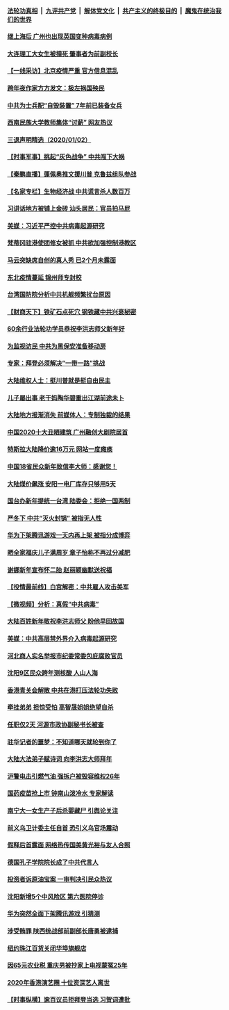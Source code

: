 

####  [法轮功真相](../../../../basic/blob/master/README.md?t=01031831) &nbsp;|&nbsp; [九评共产党](../../../../9ping.md/blob/master/README.md?t=01031831) &nbsp;|&nbsp; [解体党文化](../../../../jtdwh.md/blob/master/README.md?t=01031831)  &nbsp;|&nbsp; [共产主义的终极目的](../../../../gczydzjmd.md/blob/master/README.md?t=01031831) &nbsp;|&nbsp; [魔鬼在统治我们的世界](../../../../mgztzwmdsj.md/blob/master/README.md?t=01031831) 

#### [继上海后 广州也出现英国变种病毒病例](../pages/nsc413/n12663613.md?t=01031831) 

#### [大连理工大女生被撞死 肇事者为前副校长](../pages/nsc413/n12663563.md?t=01031831) 

#### [【一线采访】北京疫情严重 官方信息混乱](../pages/nsc413/n12663491.md?t=01031831) 

#### [跨年夜作家方方发文：极左祸国殃民](../pages/nsc413/n12663467.md?t=01031831) 


#### [中共为士兵配“自毁装置” 7年前已装备女兵](../pages/nsc413/n12662602.md?t=01031831) 

#### [西南民族大学教师集体“讨薪” 网友热议](../pages/nsc413/n12663233.md?t=01031831) 

#### [三退声明精选（2020/01/02）](../pages/nsc413/n12663303.md?t=01031831) 

#### [【时事军事】挑起“灰色战争” 中共闯下大祸](../pages/nsc413/n12659957.md?t=01031831) 

#### [【秦鹏直播】蓬佩奥推文援川普 克鲁兹组队参战](../pages/nsc413/n12662606.md?t=01031831) 

#### [【名家专栏】生物经济战 中共谎言杀人数百万](../pages/nsc413/n12662099.md?t=01031831) 

#### [习讲话地方被铺上金砖 汕头居民：官员拍马屁](../pages/nsc413/n12662527.md?t=01031831) 

#### [美媒：习近平严控中共病毒起源研究](../pages/nsc413/n12662223.md?t=01031831) 

#### [梵蒂冈驻港使团修女被抓 中共欲加强控制港教区](../pages/nsc413/n12662256.md?t=01031831) 

#### [马云突缺席自创的真人秀 已2个月未露面](../pages/nsc413/n12662165.md?t=01031831) 

#### [东北疫情蔓延 锦州师专封校](../pages/nsc413/n12662080.md?t=01031831) 

#### [台湾国防院分析中共机舰频繁扰台原因](../pages/nsc413/n12662123.md?t=01031831) 

#### [【财商天下】铁矿石点死穴 钢铁藏中共兴衰秘密](../pages/nsc413/n12662198.md?t=01031831) 

#### [60余行业法轮功学员恭祝李洪志师父新年好](../pages/nsc413/n12660140.md?t=01031831) 

#### [为监视访民 中共为黑保安准备移动房](../pages/nsc413/n12662134.md?t=01031831) 

#### [专家：拜登必须解决“一带一路”挑战](../pages/nsc413/n12660092.md?t=01031831) 

#### [大陆维权人士：挺川普就是挺自由民主](../pages/nsc413/n12662014.md?t=01031831) 

#### [儿子屡出事 老干妈陶华碧重出江湖前途未卜](../pages/nsc413/n12661930.md?t=01031831) 

#### [大陆地方报渐消失 前媒体人：专制独裁的结果](../pages/nsc413/n12660984.md?t=01031831) 

#### [中国2020十大丑陋建筑 广州融创大剧院居首](../pages/nsc413/n12661907.md?t=01031831) 

#### [特斯拉大陆降价逾16万元 网站一度瘫痪](../pages/nsc413/n12661916.md?t=01031831) 

#### [中国18省民众新年致信李大师：感谢您！](../pages/nsc413/n12660900.md?t=01031831) 

#### [大陆煤价飙涨 安阳一电厂库存只够用5天](../pages/nsc413/n12661856.md?t=01031831) 

#### [国台办新年提统一台湾 陆委会：拒绝一国两制](../pages/nsc413/n12661830.md?t=01031831) 


#### [严冬下 中共“灭火封锅” 被指无人性](../pages/nsc413/n12660859.md?t=01031831) 

#### [华为下架腾讯游戏一天内再上架 被指分成博弈](../pages/nsc413/n12661384.md?t=01031831) 

#### [晒全家福庆儿子满周岁 章子怡称不再过分减肥](../pages/nsc413/n12661313.md?t=01031831) 

#### [谢娜新年宣布怀二胎 赵丽颖幽默送祝福](../pages/nsc413/n12660785.md?t=01031831) 

#### [【役情最前线】白宫解密：中共雇人攻击美军](../pages/nsc413/n12661302.md?t=01031831) 

#### [【微视频】分析：真假“中共病毒”](../pages/nsc413/n12660132.md?t=01031831) 

#### [大陆百姓新年敬祝李洪志师父 盼他早回故国](../pages/nsc413/n12660474.md?t=01031831) 

#### [美媒：中共高层禁外界介入病毒起源研究](../pages/nsc413/n12660753.md?t=01031831) 

#### [河北商人实名举报市纪委常委包庇腐败官员](../pages/nsc413/n12660586.md?t=01031831) 

#### [沈阳9区民众跨年测核酸 人山人海](../pages/nsc413/n12660540.md?t=01031831) 

#### [香港青关会解散 中共在港打压法轮功失败](../pages/nsc413/n12660484.md?t=01031831) 

#### [牵挂弟弟 担惊受怕 高智晟姐姐绝望自杀](../pages/nsc413/n12660557.md?t=01031831) 

#### [任职仅2天 河源市政协副秘书长被查](../pages/nsc413/n12660447.md?t=01031831) 

#### [驻华记者的噩梦：不知道哪天就轮到你了](../pages/nsc413/n12660412.md?t=01031831) 

#### [大陆大法弟子赋诗词 向李洪志大师拜年](../pages/nsc413/n12658909.md?t=01031831) 

#### [沪警电击引燃气油 强拆户被毁容维权26年](../pages/nsc413/n12660150.md?t=01031831) 

#### [国药疫苗抢上市 钟南山泼冷水 专家解读](../pages/nsc413/n12659581.md?t=01031831) 

#### [南宁大一女生产子后杀婴藏尸 引舆论关注](../pages/nsc413/n12659568.md?t=01031831) 

#### [前义乌卫计委主任自首 恐引义乌官场震动](../pages/nsc413/n12659495.md?t=01031831) 

#### [假释后首露面 网络热传国美黄光裕与友人合照](../pages/nsc413/n12659325.md?t=01031831) 

#### [德国孔子学院院长成了中共代言人](../pages/nsc413/n12566036.md?t=01031831) 

#### [投资者诉原油宝案 一审判决引民众热议](../pages/nsc413/n12658919.md?t=01031831) 

#### [沈阳新增5个中风险区 第六医院停诊](../pages/nsc413/n12658820.md?t=01031831) 

#### [华为突然全面下架腾讯游戏 引猜测](../pages/nsc413/n12659380.md?t=01031831) 

#### [涉受贿罪 陕西统战部前副部长唐勇被逮捕](../pages/nsc413/n12659133.md?t=01031831) 

#### [纽约珠江百货关闭华埠旗舰店](../pages/nsc413/n12659009.md?t=01031831) 

#### [因65元农业税 重庆男被抄家上电视蒙冤25年](../pages/nsc413/n12659098.md?t=01031831) 

#### [2020年香港演艺圈 十位资深艺人离世](../pages/nsc413/n12658383.md?t=01031831) 


#### [【时事纵横】逾百议员拒拜登当选 习贺词遭批](../pages/nsc413/n12658544.md?t=01031831) 

